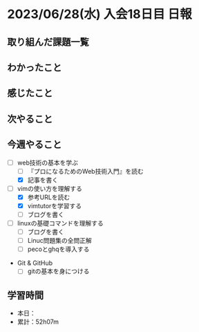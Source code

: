 # 2023/06/28(水) 入会18日目 日報

## 取り組んだ課題一覧

## わかったこと

## 感じたこと

## 次やること

## 今週やること

- [ ] web技術の基本を学ぶ
  - [ ] 『プロになるためのWeb技術入門』を読む
  - [x] 記事を書く
- [ ] vimの使い方を理解する
  - [x] 参考URLを読む
  - [x] vimtutorを学習する
  - [ ] ブログを書く
- [ ] linuxの基礎コマンドを理解する
  - [ ] ブログを書く
  - [ ] Linuc問題集の全問正解
  - [ ] pecoとghqを導入する
- Git & GitHub
  - [ ] gitの基本を身につける

## 学習時間

- 本日：
- 累計：52h07m
